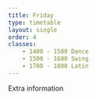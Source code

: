 ```yaml
---
title: Friday
type: timetable
layout: single
order: 4
classes:
    - 1400 - 1500 Dance
    - 1500 - 1600 Swing
    - 1700 - 1800 Latin
---
```


Extra information